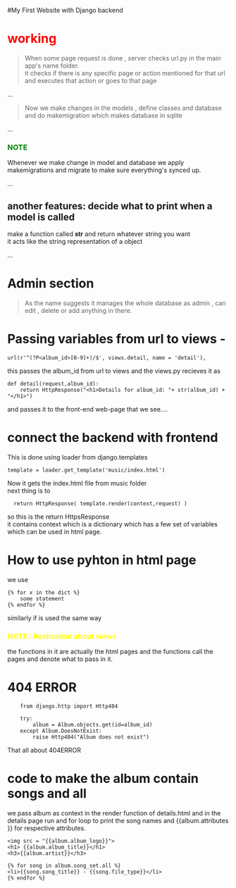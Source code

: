#My First Website with Django backend

## <h1 style= "color:red">working </style>

>When some page request is done , server checks url.py in the main app's name folder.  
it checks if there is any specific page or action mentioned for that url and executes that action or goes to that page

...
>Now we make changes in the models , define classes and database and do makemigration which makes database in sqlite

...
<h3 style="color:green">NOTE</h3>  
Whenever we make change in model and database we apply makemigrations and migrate to make sure everything's synced up.   

...

## another features: decide what to print when a model is called
make a function called __str__ and return whatever string you want   
it acts like the string representation of a object


...

# Admin section 
>As the name suggests it manages the whole database as admin , can edit , delete or add anything in there.

# Passing variables from url to views - 
    url(r'^(?P<album_id>[0-9]+)/$', views.detail, name = 'detail'),     

this passes the album_id from url to views and the views.py recieves it as    

    def detail(request,album_id):
        return HttpResponse("<h1>Details for album_id: "+ str(album_id) + "</h1>")
    
and passes it to the front-end web-page that we see....


# connect the backend with frontend
This is done using loader from django.templates  
    
    template = loader.get_template('music/index.html')

Now it gets the index.html file from music folder  
next thing is to 

      return HttpResponse( template.render(context,request) )

so this is the return HttpsResponse  
it contains context which is a dictionary which has a few set of variables which can be used in html page.

# How to use pyhton in html page 

 we use 
    
    {% for x in the dict %}
        some statement 
    {% endfor %}

similarly if is used the same way

<h3 style="color:yellow"> NOTE : Realisation about views</h3>  
the functions in it are actually the html pages and the functions call the pages and denote what to pass in it.


# 404 ERROR

        from django.http import Http404

        try:
            album = Album.objects.get(id=album_id)
        except Album.DoesNotExist: 
            raise Http404("Album does not exist") 

That all about 404ERROR

 
# code to make the album contain songs and all

we pass album as context in the  render function of details.html and in the details page run and for loop to print the song names and {{album.attributes }}
for respective attributes.  
 
    <img src = "{{album.album_logo}}">
    <h1> {{album.album_title}}</h1>
    <h3>{{album.artist}}</h3>

    {% for song in album.song_set.all %}
    <li>{{song.song_title}} - {{song.file_type}}</li> 
    {% endfor %}
  